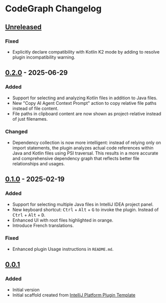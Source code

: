 <!-- Keep a Changelog guide -> https://keepachangelog.com -->

# CodeGraph Changelog

## [Unreleased]

### Fixed

- Explicitly declare compatibility with Kotlin K2 mode by adding to resolve plugin incompatibility warning.

## [0.2.0] - 2025-06-29

### Added

- Support for selecting and analyzing Kotlin files in addition to Java files.
- New "Copy AI Agent Context Prompt" action to copy relative file paths instead of file content.
- File paths in clipboard content are now shown as project-relative instead of just filenames.

### Changed

- Dependency collection is now more intelligent: instead of relying only on import statements, the plugin analyzes
  actual code references within Java and Kotlin files using PSI traversal. This results in a more accurate and
  comprehensive dependency graph that reflects better file relationships and usages.

## [0.1.0] - 2025-02-19

### Added

- Support for selecting multiple Java files in IntelliJ IDEA project panel.
- New keyboard shortcut: <kbd>Ctrl</kbd> + <kbd>Alt</kbd> + <kbd>G</kbd> to invoke the plugin. Instead of <kbd>
  Ctrl</kbd> + <kbd>Alt</kbd> + <kbd>D</kbd>.
- Enhanced UI with root files highlighted in orange.
- Introduce French translations.

### Fixed

- Enhanced plugin Usage instructions in `README.md`.

## [0.0.1]

### Added

- Initial version
- Initial scaffold created
  from [IntelliJ Platform Plugin Template](https://github.com/JetBrains/intelliJ-platform-plugin-template)

[Unreleased]: https://github.com/sisimomo/CodeGraph/compare/v0.2.0...HEAD

[0.2.0]: https://github.com/sisimomo/CodeGraph/compare/v0.1.0...v0.2.0

[0.1.0]: https://github.com/sisimomo/CodeGraph/compare/v0.0.1...v0.1.0

[0.0.1]: https://github.com/sisimomo/CodeGraph/commits/v0.0.1

